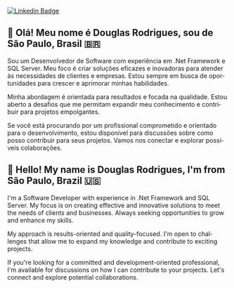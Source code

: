 [![Linkedin Badge](https://img.shields.io/badge/-LinkedIn-blue?style=for-the-badge&logo=Linkedin&logoColor=white&link=[https://www.linkedin.com/in/douglas-rodrigures/)](https://www.linkedin.com/in/douglas-rodrigures)
<body>
<div lang="pt-br">
<h2>👋 Olá! Meu nome é Douglas Rodrigues, sou de São Paulo, Brasil 🇧🇷</h2>
<p>Sou um Desenvolvedor de Software com experiência em .Net Framework e SQL Server. Meu foco é criar soluções eficazes e inovadoras para atender às necessidades de clientes e empresas. Estou sempre em busca de oportunidades para crescer e aprimorar minhas habilidades.</p>
<p>Minha abordagem é orientada para resultados e focada na qualidade. Estou aberto a desafios que me permitam expandir meu conhecimento e contribuir para projetos empolgantes.</p>
<p>Se você está procurando por um profissional comprometido e orientado para o desenvolvimento, estou disponível para discussões sobre como posso contribuir para seus projetos. Vamos nos conectar e explorar possíveis colaborações.</p>
</div>
<div lang="en">
<h2>👋 Hello! My name is Douglas Rodrigues, I'm from São Paulo, Brazil 🇺🇸</h2>
<p>I'm a Software Developer with experience in .Net Framework and SQL Server. My focus is on creating effective and innovative solutions to meet the needs of clients and businesses. Always seeking opportunities to grow and enhance my skills.</p>
<p>My approach is results-oriented and quality-focused. I'm open to challenges that allow me to expand my knowledge and contribute to exciting projects.</p>
<p>If you're looking for a committed and development-oriented professional, I'm available for discussions on how I can contribute to your projects. Let's connect and explore potential collaborations.</p>
</div>
</div>
</body>
